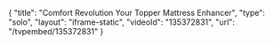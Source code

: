 {
    "title": "Comfort Revolution Your Topper Mattress Enhancer",
    "type": "solo",
    "layout": "iframe-static",
    "videoId": "135372831",
    "url": "\/tvpembed\/135372831"
}